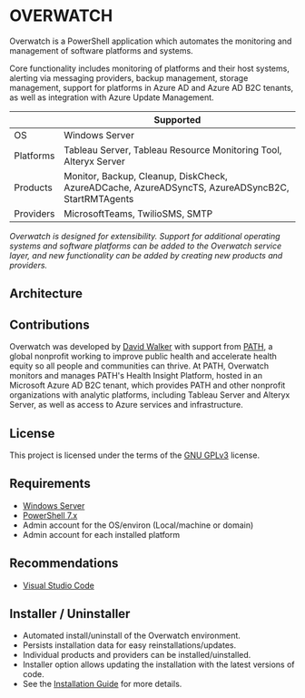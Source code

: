 # OVERWATCH
Overwatch is a PowerShell application which automates the monitoring and management of software platforms and systems. 

Core functionality includes monitoring of platforms and their host systems, alerting via messaging providers, backup management, storage management, support for platforms in Azure AD and Azure AD B2C tenants, as well as integration with Azure Update Management.

|| Supported
|-|-
| OS | Windows Server
| Platforms | Tableau Server, Tableau Resource Monitoring Tool, Alteryx Server
| Products | Monitor, Backup, Cleanup, DiskCheck, AzureADCache, AzureADSyncTS, AzureADSyncB2C, StartRMTAgents
| Providers | MicrosoftTeams, TwilioSMS, SMTP

_Overwatch is designed for extensibility.  Support for additional operating systems and software platforms can be added to the Overwatch service layer, and new functionality can be added by creating new products and providers._

## Architecture



## Contributions

Overwatch was developed by [David Walker][] with support from [PATH][], a global nonprofit working to improve public health and accelerate health equity so all people and communities can thrive.  At PATH, Overwatch monitors and manages PATH's Health Insight Platform, hosted in an Microsoft Azure AD B2C tenant, which provides PATH and other nonprofit organizations with analytic platforms, including Tableau Server and Alteryx Server, as well as access to Azure services and infrastructure.

## License

This project is licensed under the terms of the [GNU GPLv3][] license.

## Requirements

- [Windows Server][]
- [PowerShell 7.x][]
- Admin account for the OS/environ (Local/machine or domain)
- Admin account for each installed platform

## Recommendations

- [Visual Studio Code][]

## Installer / Uninstaller

- Automated install/uninstall of the Overwatch environment.
- Persists installation data for easy reinstallations/updates.
- Individual products and providers can be installed/uinstalled.
- Installer option allows updating the installation with the latest versions of code.
- See the [Installation Guide][] for more details.
    
[Overwatch on Github]: https://github.com/dwalker3rd/Overwatch
[Microsoft Teams webhook]: https://docs.microsoft.com/en-us/microsoftteams/platform/webhooks-and-connectors/how-to/add-incoming-webhook
[PowerShell 7.x]: https://github.com/PowerShell/PowerShell
[Visual Studio Code]: https://code.visualstudio.com/
[Tableau Server]: https://www.tableau.com/
[Tableau Resource Monitoring Tool]: https://help.tableau.com/current/server/en-us/rmt-intro.htm
[Alteryx Server]: https://www.alteryx.com/
[Microsoft Teams]: https://www.microsoft.com/en-us/microsoft-365/microsoft-teams/group-chat-software
[Twilio SMS]: https://www.twilio.com/sms
[Windows Server]: https://www.microsoft.com/en-us/windows-server
[PATH]: https://path.org
[David Walker]: https://www.linkedin.com/in/dwalker3rd/
[GNU GPLv3]: https://github.com/dwalker3rd/Overwatch/blob/main/LICENSE
[Installation Guide]: https://github.com/dwalker3rd/Overwatch/blob/main/docs/install.md
